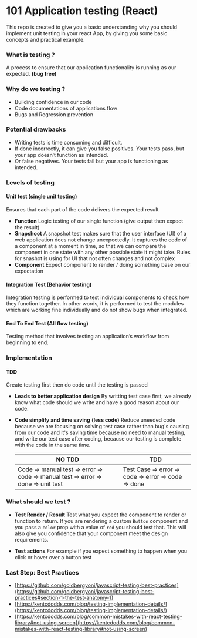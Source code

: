 # **101 Application testing (React)**

This repo is created to give you a basic understanding why you should implement unit testing in your react App, by giving you some basic concepts and practical example.


### **What is testing ?**
A process to ensure that our application functionality is running as our expected. **(bug free)**

### **Why do we testing ?**

- Building confidence in our code
- Code documentations of applications flow
- Bugs and Regression prevention

### **Potential drawbacks**

- Writing tests is time consuming and difficult.
- If done incorrectly, it can give you false positives. Your tests pass, but your app doesn’t function as intended.
- Or false negatives. Your tests fail but your app is functioning as intended.

### Levels **of testing**
#### **Unit test (single unit testing)**
Ensures that each part of the code delivers the expected result
- **Function**
    Logic testing of our single function (give output then expect the result)
- **Snapshoot**
    A snapshot test makes sure that the user interface (UI) of a web application does not change unexpectedly. It captures the code of a component at a moment in time, so that we can compare the component in one state with any other possible state it might take. Rules for snashot is using for UI that not often changes and not complex
- **Component**
    Expect component to render / doing something base on our expectation 

#### **Integration Test (Behavior testing)**
 Integration testing is performed to test individual components to check how they function together. In other words, it is performed to test the modules which are working fine individually and do not show bugs when integrated.

#### **End To End Test (All flow testing)**
Testing method that involves testing an application’s workflow from beginning to end. 

### **Implementation**

#### **TDD**
Create testing first then do code until the testing is passed

- **Leads to better application design**
 By writting test case first, we already know what code should we write and have a good reason about our code.

- **Code simplify and time saving** **(less code)**
Reduce uneeded code because we are focusing on solving test case rather than bug's causing from our code and it's saving time because no need to manual testing, and write our test case after coding, because our testing is complete with the code in the same time.  

    | NO TDD | TDD |
    | ------ | ------ |
    | Code ⇒ manual test ⇒ error ⇒ code ⇒ manual test ⇒ error ⇒ done ⇒ unit test | Test Case ⇒ error ⇒ code ⇒ error ⇒ code ⇒ done  |
   
      
### What should we test ?
- **Test Render / Result**
Test what you expect the component to render or function to return.
If you are rendering a custom `Button` component and you pass a `color` prop with a value of `red` you should test that. This will also give you confidence that your component meet the design requirements.

- **Test actions**
For example if you expect something to happen when you click or hover over a button test 
            
### **Last Step:** **Best Practices**
- [https://github.com/goldbergyoni/javascript-testing-best-practices](https://github.com/goldbergyoni/javascript-testing-best-practices#section-1-the-test-anatomy-1)
- [https://kentcdodds.com/blog/testing-implementation-details/](https://kentcdodds.com/blog/testing-implementation-details/)
- [https://kentcdodds.com/blog/common-mistakes-with-react-testing-library#not-using-screen](https://kentcdodds.com/blog/common-mistakes-with-react-testing-library#not-using-screen)

